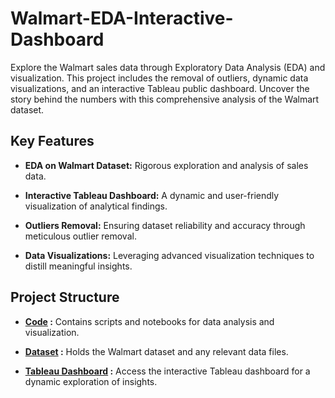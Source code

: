 # Walmart-EDA-Interactive-Dashboard
Explore the Walmart sales data through Exploratory Data Analysis (EDA) and visualization. This project includes the removal of outliers, dynamic data visualizations, and an interactive Tableau public dashboard. Uncover the story behind the numbers with this comprehensive analysis of the Walmart dataset.

## Key Features

- **EDA on Walmart Dataset:** Rigorous exploration and analysis of sales data.
  
- **Interactive Tableau Dashboard:** A dynamic and user-friendly visualization of analytical findings.

- **Outliers Removal:** Ensuring dataset reliability and accuracy through meticulous outlier removal.

- **Data Visualizations:** Leveraging advanced visualization techniques to distill meaningful insights.

## Project Structure

- **[Code](Walmart_EDA.ipynb) :** Contains scripts and notebooks for data analysis and visualization.

- **[Dataset](https://www.kaggle.com/datasets/yasserh/walmart-dataset) :** Holds the Walmart dataset and any relevant data files.

- **[Tableau Dashboard](https://public.tableau.com/app/profile/houcine.zakaria.hadj.said/viz/WalmartSalesTrendsOverTime/Tableaudebord1) :** Access the interactive Tableau dashboard for a dynamic exploration of insights.
